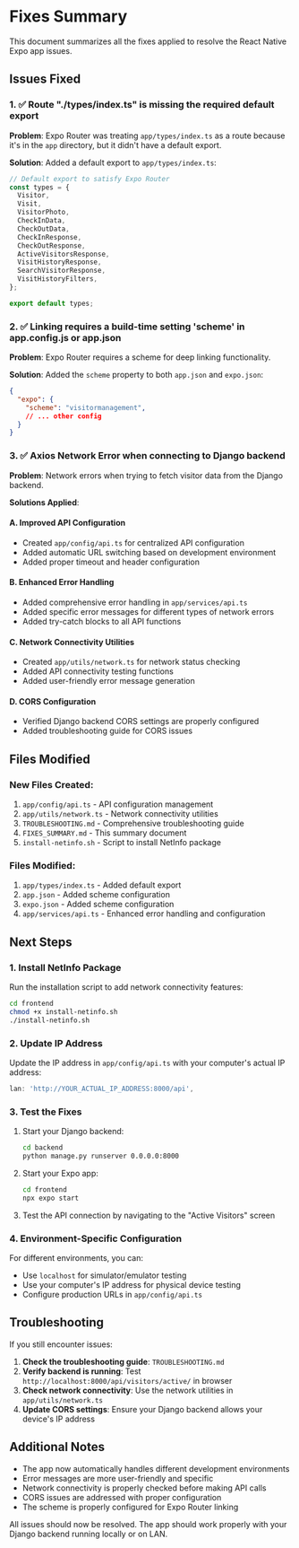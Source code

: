 # Fixes Summary

This document summarizes all the fixes applied to resolve the React Native Expo app issues.

## Issues Fixed

### 1. ✅ Route "./types/index.ts" is missing the required default export

**Problem**: Expo Router was treating `app/types/index.ts` as a route because it's in the `app` directory, but it didn't have a default export.

**Solution**: Added a default export to `app/types/index.ts`:
```typescript
// Default export to satisfy Expo Router
const types = {
  Visitor,
  Visit,
  VisitorPhoto,
  CheckInData,
  CheckOutData,
  CheckInResponse,
  CheckOutResponse,
  ActiveVisitorsResponse,
  VisitHistoryResponse,
  SearchVisitorResponse,
  VisitHistoryFilters,
};

export default types;
```

### 2. ✅ Linking requires a build-time setting 'scheme' in app.config.js or app.json

**Problem**: Expo Router requires a scheme for deep linking functionality.

**Solution**: Added the `scheme` property to both `app.json` and `expo.json`:
```json
{
  "expo": {
    "scheme": "visitormanagement",
    // ... other config
  }
}
```

### 3. ✅ Axios Network Error when connecting to Django backend

**Problem**: Network errors when trying to fetch visitor data from the Django backend.

**Solutions Applied**:

#### A. Improved API Configuration
- Created `app/config/api.ts` for centralized API configuration
- Added automatic URL switching based on development environment
- Added proper timeout and header configuration

#### B. Enhanced Error Handling
- Added comprehensive error handling in `app/services/api.ts`
- Added specific error messages for different types of network errors
- Added try-catch blocks to all API functions

#### C. Network Connectivity Utilities
- Created `app/utils/network.ts` for network status checking
- Added API connectivity testing functions
- Added user-friendly error message generation

#### D. CORS Configuration
- Verified Django backend CORS settings are properly configured
- Added troubleshooting guide for CORS issues

## Files Modified

### New Files Created:
1. `app/config/api.ts` - API configuration management
2. `app/utils/network.ts` - Network connectivity utilities
3. `TROUBLESHOOTING.md` - Comprehensive troubleshooting guide
4. `FIXES_SUMMARY.md` - This summary document
5. `install-netinfo.sh` - Script to install NetInfo package

### Files Modified:
1. `app/types/index.ts` - Added default export
2. `app.json` - Added scheme configuration
3. `expo.json` - Added scheme configuration
4. `app/services/api.ts` - Enhanced error handling and configuration

## Next Steps

### 1. Install NetInfo Package
Run the installation script to add network connectivity features:
```bash
cd frontend
chmod +x install-netinfo.sh
./install-netinfo.sh
```

### 2. Update IP Address
Update the IP address in `app/config/api.ts` with your computer's actual IP address:
```typescript
lan: 'http://YOUR_ACTUAL_IP_ADDRESS:8000/api',
```

### 3. Test the Fixes
1. Start your Django backend:
   ```bash
   cd backend
   python manage.py runserver 0.0.0.0:8000
   ```

2. Start your Expo app:
   ```bash
   cd frontend
   npx expo start
   ```

3. Test the API connection by navigating to the "Active Visitors" screen

### 4. Environment-Specific Configuration
For different environments, you can:
- Use `localhost` for simulator/emulator testing
- Use your computer's IP address for physical device testing
- Configure production URLs in `app/config/api.ts`

## Troubleshooting

If you still encounter issues:

1. **Check the troubleshooting guide**: `TROUBLESHOOTING.md`
2. **Verify backend is running**: Test `http://localhost:8000/api/visitors/active/` in browser
3. **Check network connectivity**: Use the network utilities in `app/utils/network.ts`
4. **Update CORS settings**: Ensure your Django backend allows your device's IP address

## Additional Notes

- The app now automatically handles different development environments
- Error messages are more user-friendly and specific
- Network connectivity is properly checked before making API calls
- CORS issues are addressed with proper configuration
- The scheme is properly configured for Expo Router linking

All issues should now be resolved. The app should work properly with your Django backend running locally or on LAN. 